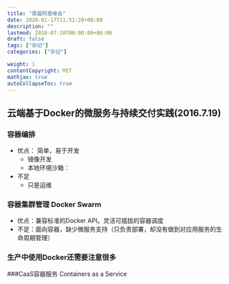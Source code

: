 ```yaml
---
title: "首届阿里峰会"
date: 2020-01-17T11:51:28+08:00
description: ""
lastmod: 2018-07-10T00:00:00+08:00
draft: false
tags: ["杂记"]
categories: ["杂记"]

weight: 1
contentCopyright: MIT
mathjax: true
autoCollapseToc: true
---
```


## 云端基于Docker的微服务与持续交付实践(2016.7.19)

### 容器编排
- 优点： 简单，易于开发
  - 镜像开发
  - 本地环境沙箱：
- 不足
  - 只是运维

### 容器集群管理 Docker Swarm
- 优点：兼容标准的Docker API。灵活可插拔的容器调度
- 不足：面向容器，缺少微服务支持（只负责部署，却没有做到对应用服务的生命周期管理）

### 生产中使用Docker还需要注意很多

###CaaS容器服务  Containers as a Service
